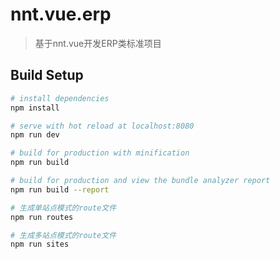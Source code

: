 # nnt.vue.erp

> 基于nnt.vue开发ERP类标准项目

## Build Setup

``` bash
# install dependencies
npm install

# serve with hot reload at localhost:8080
npm run dev

# build for production with minification
npm run build

# build for production and view the bundle analyzer report
npm run build --report

# 生成单站点模式的route文件
npm run routes

# 生成多站点模式的route文件
npm run sites
```

